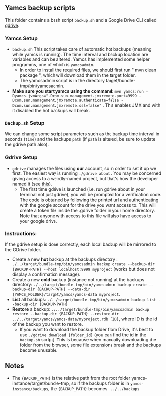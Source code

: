 ## Yamcs backup scripts

This folder contains a bash script `backup.sh` and a Google Drive CLI called [gdrive](https://github.com/prasmussen/gdrive).

### Yamcs Setup

- `backup.sh` This script takes care of automatic hot backups (meaning while yamcs is running). The time interval and backup location are variables and can be altered. Yamcs has implemented some helper programms, one of which is `yamcsadmin`.
  - In order to install the required files, we should first run " mvn clean package ", which will download them in the target folder.
  - The yamcsadmin script is in the directory target/bundle-tmp/bin/yamcsadmin.
- **Make sure you start yamcs using the command**: `mvn yamcs:run -Dyamcs.jvmArgs="-Dcom.sun.management.jmxremote.port=9999 -Dcom.sun.management.jmxremote.authenticate=false -Dcom.sun.management.jmxremote.ssl=false"` . This enables JMX and with it disabled the hot backups will break.

### `Backup.sh` Setup

We can change some script parameters such as the backup time interval in seconds (`time`) and the backups `path` (if `path` is altered, be sure to update the gdrive path also).

### Gdrive Setup

- `gdrive` manages the files using **our** account, so in order to set it up we first. The easiest way is running `./gdrive about` . You may be concerned giving access to a weirdly-named project, but that's how the developer named it (see [this](https://github.com/prasmussen/gdrive#news)).
  - The first time gdrive is launched (i.e. run gdrive about in your terminal not just gdrive), you will be prompted for a verification code. The code is obtained by following the printed url and authenticating with the google account for the drive you want access to. This will create a token file inside the .gdrive folder in your home directory. Note that anyone with access to this file will also have access to your google drive.

### Instructions:

If the gdrive setup is done correctly, each local backup will be mirrored to the GDrive folder.

- Create a new **hot** backup at the backups directory : ` ./../target/bundle-tmp/bin/yamcsadmin backup create --backup-dir {BACKUP-PATH} --host localhost:9999 myproject` (works but does not display a confirmation message).
- Create a new **cold** backup (instance not running) at the backups directory: `./../target/bundle-tmp/bin/yamcsadmin backup create --backup-dir {BACKUP-PATH} --data-dir {YAMCS_FOLDER}/target/yamcs/yamcs-data myproject`.
- **List** all backups: `./../target/bundle-tmp/bin/yamcsadmin backup list --backup-dir {BACKUP-PATH}`
- **Restore** a backup: `./../target/bundle-tmp/bin/yamcsadmin backup restore --backup-dir {BACKUP-PATH} --restore-dir ../../target/yamcs/yamcs-data/myproject.rdb {ID}`, where ID is the id of the backup you want to restore.
  - If you want to download the backup folder from Drive, it's best to use `./gdrive download {folder_id}` (you can find the id in the `backup.sh` script). This is because when manually downloading the folder from the browser, some file extensions break and the backups become unusable.

## Notes

- The `{BACKUP_PATH}` is the relative path from the root folder yamcs-instance/target/bundle-tmp, so if the backups folder is in `yamcs-instance/backups`, the `{BACKUP_PATH}` becomes ` ../../backups`
